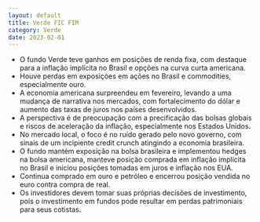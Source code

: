 ```yaml
---
layout: default
title: Verde FIC FIM
category: Verde
date: 2023-02-01
---
```


- O fundo Verde teve ganhos em posições de renda fixa, com destaque para a inflação implícita no Brasil e opções na curva curta americana.
- Houve perdas em exposições em ações no Brasil e commodities, especialmente ouro.
- A economia americana surpreendeu em fevereiro, levando a uma mudança de narrativa nos mercados, com fortalecimento do dólar e aumento das taxas de juros nos países desenvolvidos.
- A perspectiva é de preocupação com a precificação das bolsas globais e riscos de aceleração da inflação, especialmente nos Estados Unidos.
- No mercado local, o foco é no ruído gerado pelo novo governo, com sinais de um incipiente credit crunch atingindo a economia brasileira.
- O fundo mantém exposição na bolsa brasileira e implementou hedges na bolsa americana, manteve posição comprada em inflação implícita no Brasil e iniciou posições tomadas em juros e inflação nos EUA.
- Continua comprado em ouro e petróleo e encerrou posição vendida no euro contra compra de real.
- Os investidores devem tomar suas próprias decisões de investimento, pois o investimento em fundos pode resultar em perdas patrimoniais para seus cotistas.